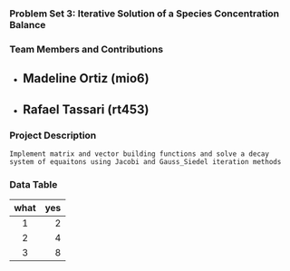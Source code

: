 ### Problem Set 3: Iterative Solution of a Species Concentration Balance

### Team Members and Contributions
- Madeline Ortiz (mio6)
  - 
- Rafael Tassari (rt453)
  - 

### Project Description
    Implement matrix and vector building functions and solve a decay system of equaitons using Jacobi and Gauss_Siedel iteration methods

### Data Table

| what | yes |
|:----:|----:|
|1|2|
|2|4|
|3|8|